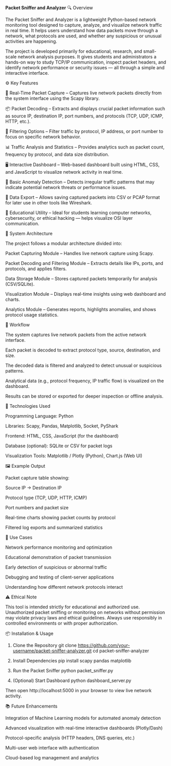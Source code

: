 **Packet Sniffer and Analyzer**
🔍 Overview

The Packet Sniffer and Analyzer is a lightweight Python-based network monitoring tool designed to capture, analyze, and visualize network traffic in real time.
It helps users understand how data packets move through a network, what protocols are used, and whether any suspicious or unusual activities are happening.

The project is developed primarily for educational, research, and small-scale network analysis purposes. It gives students and administrators a hands-on way to study TCP/IP communication, inspect packet headers, and identify network performance or security issues — all through a simple and interactive interface.

⚙️ Key Features

🧩 Real-Time Packet Capture – Captures live network packets directly from the system interface using the Scapy library.

📦 Packet Decoding – Extracts and displays crucial packet information such as source IP, destination IP, port numbers, and protocols (TCP, UDP, ICMP, HTTP, etc.).

🔎 Filtering Options – Filter traffic by protocol, IP address, or port number to focus on specific network behavior.

📊 Traffic Analysis and Statistics – Provides analytics such as packet count, frequency by protocol, and data size distribution.

🖥️ Interactive Dashboard – Web-based dashboard built using HTML, CSS, and JavaScript to visualize network activity in real time.

🔐 Basic Anomaly Detection – Detects irregular traffic patterns that may indicate potential network threats or performance issues.

📁 Data Export – Allows saving captured packets into CSV or PCAP format for later use in other tools like Wireshark.

🧠 Educational Utility – Ideal for students learning computer networks, cybersecurity, or ethical hacking — helps visualize OSI layer communication.

🧱 System Architecture

The project follows a modular architecture divided into:

Packet Capturing Module – Handles live network capture using Scapy.

Packet Decoding and Filtering Module – Extracts details like IPs, ports, and protocols, and applies filters.

Data Storage Module – Stores captured packets temporarily for analysis (CSV/SQLite).

Visualization Module – Displays real-time insights using web dashboard and charts.

Analytics Module – Generates reports, highlights anomalies, and shows protocol usage statistics.

🚀 Workflow

The system captures live network packets from the active network interface.

Each packet is decoded to extract protocol type, source, destination, and size.

The decoded data is filtered and analyzed to detect unusual or suspicious patterns.

Analytical data (e.g., protocol frequency, IP traffic flow) is visualized on the dashboard.

Results can be stored or exported for deeper inspection or offline analysis.

🧰 Technologies Used

Programming Language: Python

Libraries: Scapy, Pandas, Matplotlib, Socket, PyShark

Frontend: HTML, CSS, JavaScript (for the dashboard)

Database (optional): SQLite or CSV for packet logs

Visualization Tools: Matplotlib / Plotly (Python), Chart.js (Web UI)

🖼️ Example Output

Packet capture table showing:

Source IP → Destination IP

Protocol type (TCP, UDP, HTTP, ICMP)

Port numbers and packet size

Real-time charts showing packet counts by protocol

Filtered log exports and summarized statistics

🔐 Use Cases

Network performance monitoring and optimization

Educational demonstration of packet transmission

Early detection of suspicious or abnormal traffic

Debugging and testing of client-server applications

Understanding how different network protocols interact

⚠️ Ethical Note

This tool is intended strictly for educational and authorized use.
Unauthorized packet sniffing or monitoring on networks without permission may violate privacy laws and ethical guidelines. Always use responsibly in controlled environments or with proper authorization.

📦 Installation & Usage
1. Clone the Repository
git clone https://github.com/your-username/packet-sniffer-analyzer.git
cd packet-sniffer-analyzer

2. Install Dependencies
pip install scapy pandas matplotlib

3. Run the Packet Sniffer
python packet_sniffer.py

4. (Optional) Start Dashboard
python dashboard_server.py


Then open http://localhost:5000 in your browser to view live network activity.

📚 Future Enhancements

Integration of Machine Learning models for automated anomaly detection

Advanced visualization with real-time interactive dashboards (Plotly/Dash)

Protocol-specific analysis (HTTP headers, DNS queries, etc.)

Multi-user web interface with authentication

Cloud-based log management and analytics


